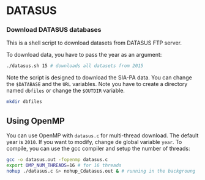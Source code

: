 # DATASUS

### Download DATASUS databases

This is a shell script to download datasets from DATASUS FTP server.

To download data, you have to pass the year as an argument:


```bash
./datasus.sh 15 # downloads all datasets from 2015
```

Note the script is designed to download the SIA-PA data. You can change the `$DATABASE` and the `URL` variables. Note you have to create a directory named `dbfiles` or change the `$OUTDIR` variable.

```bash
mkdir dbfiles
```

## Using OpenMP

You can use OpenMP with `datasus.c` for multi-thread download. The default year is `2010`. If you want to modify, change de global variable `year`. To compile, you can use the gcc compiler and setup the number of threads:

```bash
gcc -o datasus.out -fopenmp datasus.c
export OMP_NUM_THREADS=16 # for 16 threads
nohup ./datasus.c &> nohup_Cdatasus.out & # running in the backgroung
```
